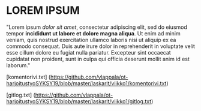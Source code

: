 # LOREM IPSUM

"Lorem ipsum *dolor sit amet*, consectetur adipiscing elit, sed do eiusmod tempor **incididunt ut labore et dolore magna aliqua**. Ut enim ad minim veniam, quis nostrud exercitation ullamco laboris nisi ut aliquip ex ea commodo consequat. Duis aute irure dolor in reprehenderit in voluptate velit esse cillum dolore eu fugiat nulla pariatur. Excepteur sint occaecat cupidatat non proident, sunt in culpa qui officia deserunt mollit anim id est laborum."

[komentorivi.txt] (https://github.com/vlappala/ot-harjoitustyoSYKSY19/blob/master/laskarit/viikko1/komentorivi.txt)

[gitlog.txt] (https://github.com/vlappala/ot-harjoitustyoSYKSY19/blob/master/laskarit/viikko1/gitlog.txt)
